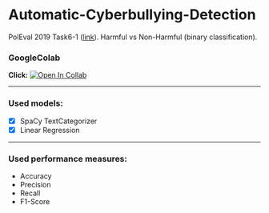 # Automatic-Cyberbullying-Detection
PolEval 2019 Task6-1 ([link](http://2019.poleval.pl/index.php/tasks/task6)). Harmful vs Non-Harmful (binary classification).

### GoogleColab
**Click:** [![Open In Collab](https://colab.research.google.com/assets/colab-badge.svg)](https://colab.research.google.com/drive/1c32GDyZKWTl3MUNd2B-vY-A4ACTjMvni?usp=sharing)

---

### Used models:
- [x] SpaCy TextCategorizer
- [x] Linear Regression

---

### Used performance measures:
- Accuracy
- Precision
- Recall
- F1-Score
